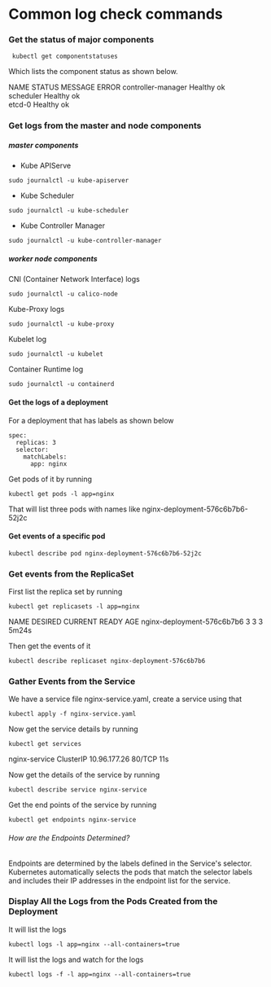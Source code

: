 # Common log check commands

### Get the status of major components
```
 kubectl get componentstatuses
```
Which lists the component status as shown below.

NAME                 STATUS    MESSAGE   ERROR
controller-manager   Healthy   ok        
scheduler            Healthy   ok        
etcd-0               Healthy   ok  


### Get logs from the master and node components

##### master components

* Kube APIServe
```
sudo journalctl -u kube-apiserver
```
* Kube Scheduler
```
sudo journalctl -u kube-scheduler
```
* Kube Controller Manager
```
sudo journalctl -u kube-controller-manager
```


##### worker node components
CNI (Container Network Interface) logs
```
sudo journalctl -u calico-node
```
Kube-Proxy logs
```
sudo journalctl -u kube-proxy
```
Kubelet log
```
sudo journalctl -u kubelet
```
Container Runtime log
```
sudo journalctl -u containerd
```


#### Get the logs of a deployment

For a deployment that has labels as shown below
```
spec:
  replicas: 3
  selector:
    matchLabels:
      app: nginx
```

Get pods of it by running
```
kubectl get pods -l app=nginx
```

That will list three pods with names like
nginx-deployment-576c6b7b6-52j2c

#### Get events of a specific pod

```
kubectl describe pod nginx-deployment-576c6b7b6-52j2c
```


### Get events from the ReplicaSet

First list the replica set by running

```
kubectl get replicasets -l app=nginx
```
NAME                         DESIRED   CURRENT   READY   AGE
nginx-deployment-576c6b7b6   3         3         3       5m24s

Then get the events of it
```
kubectl describe replicaset nginx-deployment-576c6b7b6
```

### Gather Events from the Service

We have a service file nginx-service.yaml,
create a service using that
```
kubectl apply -f nginx-service.yaml
```

Now get the service details by running
```
kubectl get services
```
nginx-service   ClusterIP   10.96.177.26   <none>        80/TCP    11s

Now get the details of the service by running
```
kubectl describe service nginx-service
```

Get the end points of the service by running
```
kubectl get endpoints nginx-service
```

###### How are the Endpoints Determined?

Endpoints are determined by the labels defined in the Service's selector. Kubernetes automatically selects the pods that match the selector labels and includes their IP addresses in the endpoint list for the service.

### Display All the Logs from the Pods Created from the Deployment

It will list the logs
```
kubectl logs -l app=nginx --all-containers=true
```

It will list the logs and watch for the logs
```
kubectl logs -f -l app=nginx --all-containers=true
```
